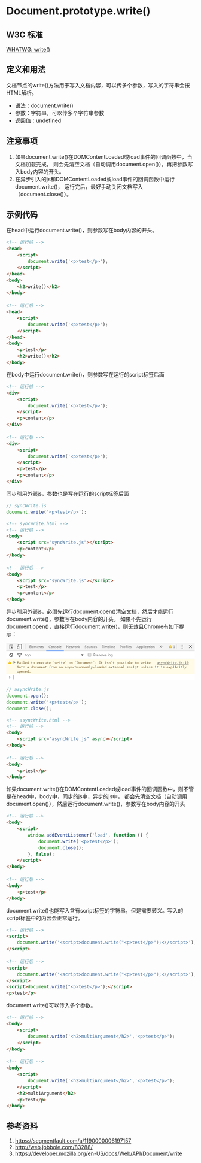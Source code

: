 # Document.prototype.write()

## W3C 标准
[WHATWG: write()](https://html.spec.whatwg.org/#dom-document-write)

## 定义和用法
文档节点的write()方法用于写入文档内容，可以传多个参数，写入的字符串会按HTML解析。

- 语法：document.write()
- 参数：字符串，可以传多个字符串参数
- 返回值：undefined

## 注意事项
1. 如果document.write()在DOMContentLoaded或load事件的回调函数中，当文档加载完成，
则会先清空文档（自动调用document.open()），再把参数写入body内容的开头。
2. 在异步引入的js和DOMContentLoaded或load事件的回调函数中运行document.write()，
运行完后，最好手动关闭文档写入（document.close()）。

## 示例代码
在head中运行document.write()，则参数写在body内容的开头。
```html
<!-- 运行前 -->
<head>
    <script>
        document.write('<p>test</p>');
    </script>
</head>
<body>
    <h2>write()</h2>
</body>

<!-- 运行后 -->
<head>
    <script>
        document.write('<p>test</p>');
    </script>
</head>
<body>
    <p>test</p>
    <h2>write()</h2>
</body>
```

在body中运行document.write()，则参数写在运行的script标签后面
```html
<!-- 运行前 -->
<div>
    <script>
        document.write('<p>test</p>');
    </script>
    <p>content</p>
</div>

<!-- 运行后 -->
<div>
    <script>
        document.write('<p>test</p>');
    </script>
    <p>test</p>
    <p>content</p>
</div>
```

同步引用外部js，参数也是写在运行的script标签后面
```javascript
// syncWrite.js
document.write('<p>test</p>');
```
```html
<!-- syncWrite.html -->
<!-- 运行前 -->
<body>
    <script src="syncWrite.js"></script>
    <p>content</p>
</body>

<!-- 运行后 -->
<body>
    <script src="syncWrite.js"></script>
    <p>test</p>
    <p>content</p>
</body>
```

异步引用外部js，必须先运行document.open()清空文档，然后才能运行document.write()，参数写在body内容的开头。
如果不先运行document.open()，直接运行document.write()，则无效且Chrome有如下提示：

![](./img/asyncWriteTip.png)

```javascript
// asyncWrite.js
document.open();
document.write('<p>test</p>');
document.close();
```
```html
<!-- asyncWrite.html -->
<!-- 运行前 -->
<body>
    <script src="asyncWrite.js" async></script>
</body>

<!-- 运行后 -->
<body>
    <p>test</p>
</body>
```

如果document.write()在DOMContentLoaded或load事件的回调函数中，则不管是在head中，body中，同步的js中，异步的js中，
都会先清空文档（自动调用document.open()），然后运行document.write()，参数写在body内容的开头
```html
<!-- 运行前 -->
<body>
    <script>
        window.addEventListener('load', function () {
            document.write('<p>test</p>');
            document.close();
        }, false);
    </script>
</body>

<!-- 运行后 -->
<body>
    <p>test</p>
</body>
```

document.write()也能写入含有script标签的字符串，但是需要转义。写入的script标签中的内容会正常运行。
```html
<!-- 运行前 -->
<script>
    document.write('<script>document.write("<p>test</p>");<\/script>');
</script>

<!-- 运行后 -->
<script>
    document.write('<script>document.write("<p>test</p>");<\/script>');
</script>
<script>document.write("<p>test</p>");</script>
<p>test</p>
```

document.write()可以传入多个参数。
```html
<!-- 运行前 -->
<body>
    <script>
        document.write('<h2>multiArgument</h2>','<p>test</p>');
    </script>
</body>

<!-- 运行后 -->
<body>
    <script>
        document.write('<h2>multiArgument</h2>','<p>test</p>');
    </script>
    <h2>multiArgument</h2>
    <p>test</p>
</body>
```

## 参考资料
1. https://segmentfault.com/a/1190000006197157
2. http://web.jobbole.com/83288/
3. https://developer.mozilla.org/en-US/docs/Web/API/Document/write
